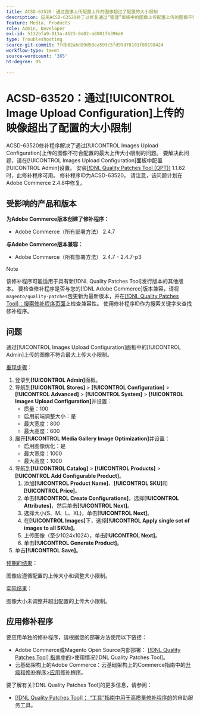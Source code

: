 ```yaml
---
title: ACSD-63520：通过图像上传配置上传的图像超过了配置的大小限制
description: 应用ACSD-63520补丁以修复通过“管理”面板中的图像上传配置上传的图像不符合配置的最大上传大小限制的Adobe Commerce问题。
feature: Media, Products
role: Admin, Developer
exl-id: 5132bfa9-813a-4623-8e02-a8801f6396e8
type: Troubleshooting
source-git-commit: 7fdb02a6d89d50ea593c5fd99d78101f89198424
workflow-type: tm+mt
source-wordcount: '365'
ht-degree: 0%

---
```


# ACSD-63520：通过[!UICONTROL Image Upload Configuration]上传的映像超出了配置的大小限制

ACSD-63520修补程序解决了通过[!UICONTROL Images Upload Configuration]上传的图像不符合配置的最大上传大小限制的问题。 要解决此问题，请在[!UICONTROL Images Upload Configuration]面板中配置[!UICONTROL Admin]设置。 安装[[!DNL Quality Patches Tool (QPT)]](/help/tools/quality-patches-tool/quality-patches-tool-to-self-serve-quality-patches.md) 1.1.62时，此修补程序可用。 修补程序ID为ACSD-63520。 请注意，该问题计划在Adobe Commerce 2.4.8中修复。

## 受影响的产品和版本

**为Adobe Commerce版本创建了修补程序：**
* Adobe Commerce（所有部署方法） 2.4.7

**与Adobe Commerce版本兼容：**
* Adobe Commerce（所有部署方法） 2.4.7 - 2.4.7-p3

>[!NOTE]
>
>该修补程序可能适用于具有新[!DNL Quality Patches Tool]发行版本的其他版本。 要检查修补程序是否与您的[!DNL Adobe Commerce]版本兼容，请将`magento/quality-patches`包更新为最新版本，并在[[!DNL Quality Patches Tool]：搜索修补程序页面](https://experienceleague.adobe.com/tools/commerce-quality-patches/index.html)上检查兼容性。 使用修补程序ID作为搜索关键字来查找修补程序。

## 问题

通过[!UICONTROL Images Upload Configuration]面板中的[!UICONTROL Admin]上传的图像不符合最大上传大小限制。

<u>重现步骤</u>：

1. 登录到&#x200B;**[!UICONTROL Admin]**&#x200B;面板。
1. 导航到&#x200B;**[!UICONTROL Stores]** > **[!UICONTROL Configuration]** > **[!UICONTROL Advanced]** > **[!UICONTROL System]** > **[!UICONTROL Images Upload Configuration]**&#x200B;并设置：
   * 质量：100
   * 启用前端调整大小：是
   * 最大宽度：800
   * 最大高度：600
1. 展开&#x200B;**[!UICONTROL Media Gallery Image Optimization]**&#x200B;并设置：
   * 启用图像优化：是
   * 最大宽度：1000
   * 最大高度：1000
1. 导航到&#x200B;**[!UICONTROL Catalog]** > **[!UICONTROL Products]** > **[!UICONTROL Add Configurable Product]**。
   1. 添加&#x200B;**[!UICONTROL Product Name]**、**[!UICONTROL SKU]**&#x200B;和&#x200B;**[!UICONTROL Price]**。
   1. 单击&#x200B;**[!UICONTROL Create Configurations]**，选择&#x200B;**[!UICONTROL Attributes]**，然后单击&#x200B;**[!UICONTROL Next]**。
   1. 选择大小(S、M、L、XL)，单击&#x200B;**[!UICONTROL Next]**。
   1. 在&#x200B;**[!UICONTROL Images]**&#x200B;下，选择&#x200B;**[!UICONTROL Apply single set of images to all SKUs]**。
   1. 上传图像（至少1024x1024），单击&#x200B;**[!UICONTROL Next]**。
   1. 单击&#x200B;**[!UICONTROL Generate Product]**。
1. 单击&#x200B;**[!UICONTROL Save]**。

<u>预期的结果</u>：

图像应遵循配置的上传大小和调整大小限制。

<u>实际结果</u>：

图像大小未调整并超出配置的上传大小限制。

## 应用修补程序

要应用单独的修补程序，请根据您的部署方法使用以下链接：

* Adobe Commerce或Magento Open Source内部部署： [[!DNL Quality Patches Tool] 指南中的](/help/tools/quality-patches-tool/usage.md)>使用情况[!DNL Quality Patches Tool]。
* 云基础架构上的Adobe Commerce：云基础架构上的Commerce指南中的[升级和修补程序>应用修补程序](https://experienceleague.adobe.com/docs/commerce-cloud-service/user-guide/develop/upgrade/apply-patches.html)。

要了解有关[!DNL Quality Patches Tool]的更多信息，请参阅：

* [[!DNL Quality Patches Tool]： “工具”指南中用于高质量修补程序的](/help/tools/quality-patches-tool/quality-patches-tool-to-self-serve-quality-patches.md)的自助服务工具。

